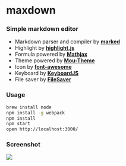 # maxdown

### Simple markdown editor

- Markdown parser and compiler by [**marked**](https://github.com/chjj/marked)
- Highlight by [**highlight.js**](https://highlightjs.org)
- Formula powered by [**Mathjax**](https://www.mathjax.org)
- Theme powered by [**Mou-Theme**](https://github.com/hzlzh/Mou-Theme)
- Icon by [**font-awesome**](https://fortawesome.github.io/Font-Awesome/)
- Keyboard by [**KeyboardJS**](https://github.com/RobertWHurst/KeyboardJS)
- File saver by [**FileSaver**](https://github.com/eligrey/FileSaver.js)

### Usage

```bash
brew install node
npm install -g webpack
npm install
npm start
open http://localhost:3000/
```

### Screenshot
![](http://mec0825.net/images/maxdown/maxdown.jpeg)
